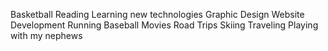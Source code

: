 Basketball
Reading
Learning new technologies
Graphic Design
Website Development
Running
Baseball
Movies
Road Trips
Skiing
Traveling
Playing with my nephews
